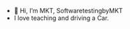 - 👋 Hi, I’m MKT, SoftwaretestingbyMKT
- I love teaching and driving a Car.
  
<!---
Manish171094/Manish171094 is a ✨ special ✨ repository because its `README.md` (this file) appears on your GitHub profile.
You can click the Preview link to take a look at your changes.
--->
